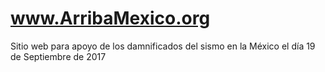 # www.ArribaMexico.org
Sitio web para apoyo de los damnificados del sismo en la México el día 19 de Septiembre de 2017

